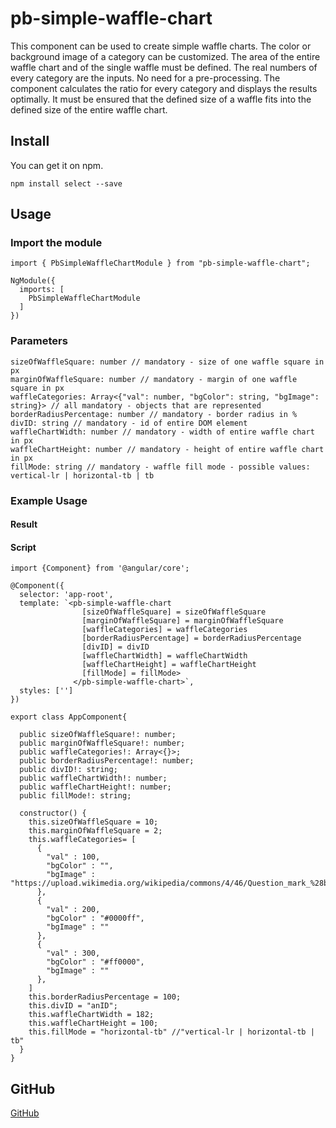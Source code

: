 # pb-simple-waffle-chart

This component can be used to create simple waffle charts. The color or background image of a category can be customized. The area of the entire waffle chart and of the single waffle must be defined. The real numbers of every category are the inputs. No need for a pre-processing. The component calculates the ratio for every category and displays the results optimally. It must be ensured that the defined size of a waffle fits into the defined size of the entire waffle chart.

## Install

You can get it on npm.

```
npm install select --save
```

## Usage

### Import the module

```
import { PbSimpleWaffleChartModule } from "pb-simple-waffle-chart";

NgModule({
  imports: [
    PbSimpleWaffleChartModule
  ]
})
```

### Parameters
```
sizeOfWaffleSquare: number // mandatory - size of one waffle square in px
marginOfWaffleSquare: number // mandatory - margin of one waffle square in px
waffleCategories: Array<{"val": number, "bgColor": string, "bgImage": string}> // all mandatory - objects that are represented  
borderRadiusPercentage: number // mandatory - border radius in %
divID: string // mandatory - id of entire DOM element
waffleChartWidth: number // mandatory - width of entire waffle chart in px
waffleChartHeight: number // mandatory - height of entire waffle chart in px
fillMode: string // mandatory - waffle fill mode - possible values: vertical-lr | horizontal-tb | tb

```

### Example Usage

#### Result


#### Script
```
import {Component} from '@angular/core';

@Component({
  selector: 'app-root',
  template: `<pb-simple-waffle-chart
                [sizeOfWaffleSquare] = sizeOfWaffleSquare
                [marginOfWaffleSquare] = marginOfWaffleSquare
                [waffleCategories] = waffleCategories
                [borderRadiusPercentage] = borderRadiusPercentage
                [divID] = divID
                [waffleChartWidth] = waffleChartWidth
                [waffleChartHeight] = waffleChartHeight
                [fillMode] = fillMode>
              </pb-simple-waffle-chart>`,
  styles: ['']
})

export class AppComponent{

  public sizeOfWaffleSquare!: number;
  public marginOfWaffleSquare!: number;
  public waffleCategories!: Array<{}>;
  public borderRadiusPercentage!: number;
  public divID!: string;
  public waffleChartWidth!: number;
  public waffleChartHeight!: number;
  public fillMode!: string;

  constructor() {
    this.sizeOfWaffleSquare = 10;
    this.marginOfWaffleSquare = 2;
    this.waffleCategories= [
      {
        "val" : 100,
        "bgColor" : "",
        "bgImage" : "https://upload.wikimedia.org/wikipedia/commons/4/46/Question_mark_%28black%29.svg"
      },
      {
        "val" : 200,
        "bgColor" : "#0000ff",
        "bgImage" : ""
      },
      {
        "val" : 300,
        "bgColor" : "#ff0000",
        "bgImage" : ""
      },
    ]
    this.borderRadiusPercentage = 100;
    this.divID = "anID";
    this.waffleChartWidth = 182;
    this.waffleChartHeight = 100;
    this.fillMode = "horizontal-tb" //"vertical-lr | horizontal-tb | tb"
  }
}
```

## GitHub
<a href="https://github.com/PHBMB/pb-simple-waffle-chart">GitHub</a>






